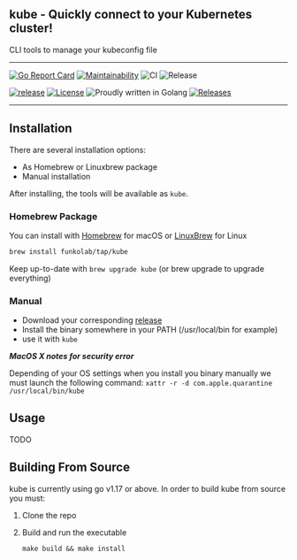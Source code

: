 ## kube - Quickly connect to your Kubernetes cluster!

CLI tools to manage your kubeconfig file


---

[![Go Report Card](https://goreportcard.com/badge/github.com/funkolab/kube)](https://goreportcard.com/report/github.com/funkolab/kube)
[![Maintainability](https://api.codeclimate.com/v1/badges/e0f43f5c74eabfa8bc4d/maintainability)](https://codeclimate.com/github/funkolab/kube/maintainability)
![CI](https://github.com/funkolab/kube/actions/workflows/test.yaml/badge.svg)
![Release](https://github.com/funkolab/kube/actions/workflows/release.yaml/badge.svg)

[![release](https://img.shields.io/github/release-pre/funkolab/kube.svg)](https://github.com/funkolab/kube/releases)
[![License](https://img.shields.io/badge/License-Apache%202.0-blue.svg)](https://github.com/funkolab/kube/blob/master/LICENSE)
![Proudly written in Golang](https://img.shields.io/badge/written%20in-Golang-92d1e7.svg)
[![Releases](https://img.shields.io/github/downloads/funkolab/kube/total.svg)](https://github.com/funkolab/kube/releases)

---



## Installation

There are several installation options:

- As Homebrew or Linuxbrew package
- Manual installation

After installing, the tools will be available as `kube`.

### Homebrew Package

You can install with [Homebrew](https://brew.sh) for macOS or [LinuxBrew](https://docs.brew.sh/Homebrew-on-Linux) for Linux

```sh
brew install funkolab/tap/kube
```

Keep up-to-date with `brew upgrade kube` (or brew upgrade to upgrade everything)

### Manual

 - Download your corresponding [release](https://github.com/funkolab/kube/releases)
 - Install the binary somewhere in your PATH (/usr/local/bin for example)
 - use it with `kube`

***MacOS X notes for security error***

 Depending of your OS settings when you install you binary manually we must launch the following command:
 `xattr -r -d com.apple.quarantine /usr/local/bin/kube`

## Usage

TODO



## Building From Source

 kube is currently using go v1.17 or above. In order to build  kube from source you must:

 1. Clone the repo
 2. Build and run the executable

      ```shell
      make build && make install
      ```